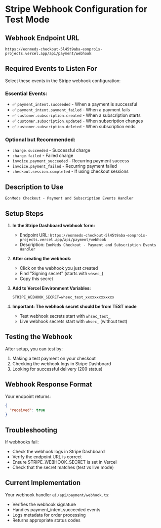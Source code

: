 # Stripe Webhook Configuration for Test Mode

## Webhook Endpoint URL

```
https://eonmeds-checkout-5l45t9aba-eonpro1s-projects.vercel.app/api/payment/webhook
```

## Required Events to Listen For

Select these events in the Stripe webhook configuration:

### Essential Events:
- ✅ `payment_intent.succeeded` - When a payment is successful
- ✅ `payment_intent.payment_failed` - When a payment fails
- ✅ `customer.subscription.created` - When a subscription starts
- ✅ `customer.subscription.updated` - When subscription changes
- ✅ `customer.subscription.deleted` - When subscription ends

### Optional but Recommended:
- `charge.succeeded` - Successful charge
- `charge.failed` - Failed charge
- `invoice.payment_succeeded` - Recurring payment success
- `invoice.payment_failed` - Recurring payment failed
- `checkout.session.completed` - If using checkout sessions

## Description to Use

```
EonMeds Checkout - Payment and Subscription Events Handler
```

## Setup Steps

1. **In the Stripe Dashboard webhook form:**
   - Endpoint URL: `https://eonmeds-checkout-5l45t9aba-eonpro1s-projects.vercel.app/api/payment/webhook`
   - Description: `EonMeds Checkout - Payment and Subscription Events Handler`

2. **After creating the webhook:**
   - Click on the webhook you just created
   - Find "Signing secret" (starts with `whsec_`)
   - Copy this secret

3. **Add to Vercel Environment Variables:**
   ```
   STRIPE_WEBHOOK_SECRET=whsec_test_xxxxxxxxxxxxx
   ```

4. **Important: The webhook secret should be from TEST mode**
   - Test webhook secrets start with `whsec_test_`
   - Live webhook secrets start with `whsec_` (without test)

## Testing the Webhook

After setup, you can test by:

1. Making a test payment on your checkout
2. Checking the webhook logs in Stripe Dashboard
3. Looking for successful delivery (200 status)

## Webhook Response Format

Your endpoint returns:
```json
{
  "received": true
}
```

## Troubleshooting

If webhooks fail:
- Check the webhook logs in Stripe Dashboard
- Verify the endpoint URL is correct
- Ensure STRIPE_WEBHOOK_SECRET is set in Vercel
- Check that the secret matches (test vs live mode)

## Current Implementation

Your webhook handler at `/api/payment/webhook.ts`:
- Verifies the webhook signature
- Handles payment_intent.succeeded events
- Logs metadata for order processing
- Returns appropriate status codes
